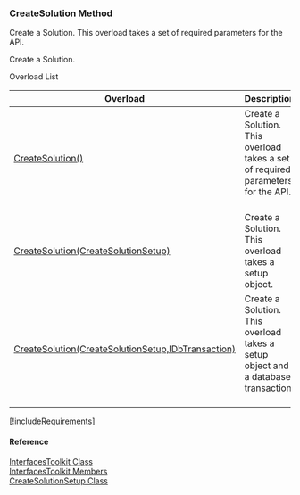 ﻿### CreateSolution Method

Create a Solution. This overload takes a set of required parameters for the API.

Create a Solution.

Overload List

| Overload | Description |
| --- | --- |
| [CreateSolution()](FChoice.Toolkits.Clarify~FChoice.Toolkits.Clarify.Interfaces.InterfacesToolkit~CreateSolution().md) | Create a Solution. This overload takes a set of required parameters for the API.   |
| [CreateSolution(CreateSolutionSetup)](FChoice.Toolkits.Clarify~FChoice.Toolkits.Clarify.Interfaces.InterfacesToolkit~CreateSolution(CreateSolutionSetup).md) | Create a Solution. This overload takes a setup object.   |
| [CreateSolution(CreateSolutionSetup,IDbTransaction)](FChoice.Toolkits.Clarify~FChoice.Toolkits.Clarify.Interfaces.InterfacesToolkit~CreateSolution(CreateSolutionSetup,IDbTransaction).md) | Create a Solution. This overload takes a setup object and a database transaction.   |

[!include[Requirements](../partials/requirements.md)]



#### Reference

[InterfacesToolkit Class](FChoice.Toolkits.Clarify~FChoice.Toolkits.Clarify.Interfaces.InterfacesToolkit.md)  
[InterfacesToolkit Members](FChoice.Toolkits.Clarify~FChoice.Toolkits.Clarify.Interfaces.InterfacesToolkit_members.md)  
[CreateSolutionSetup Class](FChoice.Toolkits.Clarify~FChoice.Toolkits.Clarify.Interfaces.CreateSolutionSetup.md)